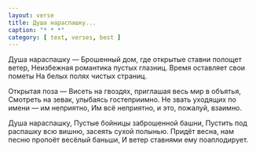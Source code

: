 ```yaml
---
layout: verse
title: Душа нараспашку...
caption: "* * *"
category: [ text, verses, best ]
---
```

Душа нараспашку —
Брошенный дом, где открытые ставни полощет ветер,
Неизбежная романтика пустых глазниц.
Время оставляет свои пометы
На белых полях чистых страниц.

Открытая поза —
Висеть на гвоздях, приглашая весь мир в объятья,
Смотреть на зевак, улыбаясь гостеприимно.
Не звать уходящих по имени — им неприятно,
Им всё неприятно, и это, пожалуй, взаимно.

Душа нараспашку,
Пустые бойницы заброшенной башни,
Пустить под распашку всю вишню, засеять сухой полынью.
Придёт весна, нам песню пропоёт весёлый баньши,
И ветер ставнями ему поаплодирует.
